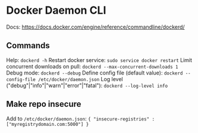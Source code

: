 # Docker Daemon CLI

Docs: https://docs.docker.com/engine/reference/commandline/dockerd/

## Commands
Help: `dockerd -h`
Restart docker service: `sudo service docker restart`
Limit concurrent downloads on pull: `dockerd --max-concurrent-downloads 1`
Debug mode: `dockerd --debug`
Define config file (default value): `dockerd --config-file /etc/docker/daemon.json`
Log level ("debug"|"info"|"warn"|"error"|"fatal"): `dockerd --log-level info`

## Make repo insecure
Add to `/etc/docker/daemon.json`: `{ "insecure-registries" : ["myregistrydomain.com:5000"] }`
